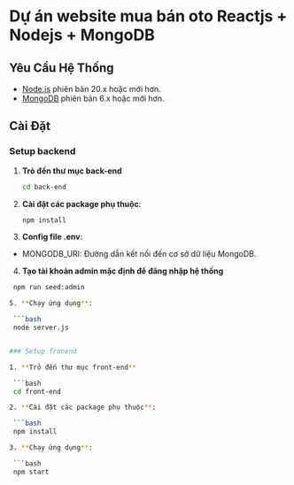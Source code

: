 # Dự án website mua bán oto Reactjs + Nodejs + MongoDB

## Yêu Cầu Hệ Thống

- [Node.js](https://nodejs.org/) phiên bản 20.x hoặc mới hơn.
- [MongoDB](https://www.mongodb.com/) phiên bản 6.x hoặc mới hơn.

## Cài Đặt

### Setup backend

1. **Trỏ đến thư mục back-end**

   ```bash
   cd back-end

2. **Cài đặt các package phụ thuộc**:

   ```bash
   npm install

3. **Config file .env**:

  - MONGODB_URI: Đường dẫn kết nối đến cơ sở dữ liệu MongoDB.

4. **Tạo tài khoản admin mặc định để đăng nhập hệ thống**

  ```bash
   npm run seed:admin

5. **Chạy ứng dụng**:

   ```bash
   node server.js


### Setup fronend

1. **Trỏ đến thư mục front-end**

   ```bash
   cd front-end

2. **Cài đặt các package phụ thuộc**:

   ```bash
   npm install

3. **Chạy ứng dụng**:

   ```bash
   npm start
